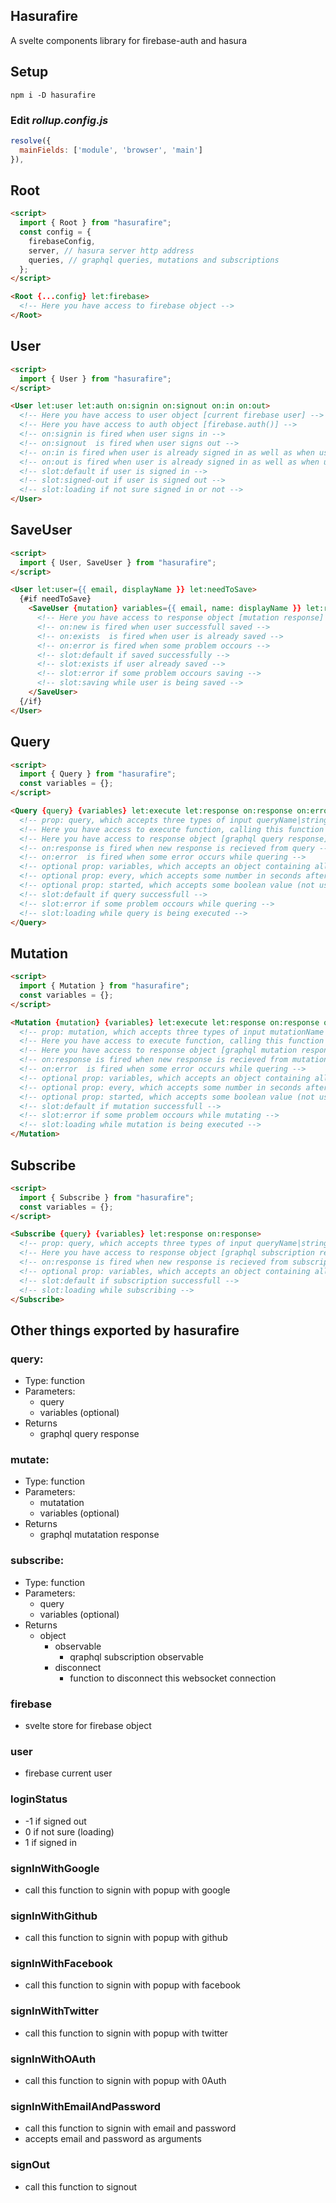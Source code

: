 ## Hasurafire

A svelte components library for firebase-auth and hasura

## Setup

```
npm i -D hasurafire
```

### Edit _rollup.config.js_

```javascript
resolve({
  mainFields: ['module', 'browser', 'main']
}),
```

## Root

```html
<script>
  import { Root } from "hasurafire";
  const config = {
    firebaseConfig,
    server, // hasura server http address
    queries, // graphql queries, mutations and subscriptions
  };
</script>

<Root {...config} let:firebase>
  <!-- Here you have access to firebase object -->
</Root>
```

## User

```html
<script>
  import { User } from "hasurafire";
</script>

<User let:user let:auth on:signin on:signout on:in on:out>
  <!-- Here you have access to user object [current firebase user] -->
  <!-- Here you have access to auth object [firebase.auth()] -->
  <!-- on:signin is fired when user signs in -->
  <!-- on:signout  is fired when user signs out -->
  <!-- on:in is fired when user is already signed in as well as when user signs in -->
  <!-- on:out is fired when user is already signed in as well as when user signs out -->
  <!-- slot:default if user is signed in -->
  <!-- slot:signed-out if user is signed out -->
  <!-- slot:loading if not sure signed in or not -->
</User>
```

## SaveUser

```html
<script>
  import { User, SaveUser } from "hasurafire";
</script>

<User let:user={{ email, displayName }} let:needToSave>
  {#if needToSave}
    <SaveUser {mutation} variables={{ email, name: displayName }} let:response on:error={signOut} >
      <!-- Here you have access to response object [mutation response] -->
      <!-- on:new is fired when user successfull saved -->
      <!-- on:exists  is fired when user is already saved -->
      <!-- on:error is fired when some problem occours -->
      <!-- slot:default if saved successfully -->
      <!-- slot:exists if user already saved -->
      <!-- slot:error if some problem occours saving -->
      <!-- slot:saving while user is being saved -->
    </SaveUser>
  {/if}
</User>
```

## Query

```html
<script>
  import { Query } from "hasurafire";
  const variables = {};
</script>

<Query {query} {variables} let:execute let:response on:response on:error>
  <!-- prop: query, which accepts three types of input queryName|stringQuery|gqlTagQuery -->
  <!-- Here you have access to execute function, calling this function will execute this query -->
  <!-- Here you have access to response object [graphql query response] -->
  <!-- on:response is fired when new response is recieved from query -->
  <!-- on:error  is fired when some error occurs while quering -->
  <!-- optional prop: variables, which accepts an object containing all the variables needed for this graplql query -->
  <!-- optional prop: every, which accepts some number in seconds after which re-execute this query -->
  <!-- optional prop: started, which accepts some boolean value (not used with every prop) to start quering on mount) -->
  <!-- slot:default if query successfull -->
  <!-- slot:error if some problem occours while quering -->
  <!-- slot:loading while query is being executed -->
</Query>
```

## Mutation

```html
<script>
  import { Mutation } from "hasurafire";
  const variables = {};
</script>

<Mutation {mutation} {variables} let:execute let:response on:response on:error>
  <!-- prop: mutation, which accepts three types of input mutationName|stringMutation|gqlTagMutation -->
  <!-- Here you have access to execute function, calling this function will execute this mutation -->
  <!-- Here you have access to response object [graphql mutation response] -->
  <!-- on:response is fired when new response is recieved from mutation -->
  <!-- on:error  is fired when some error occurs while quering -->
  <!-- optional prop: variables, which accepts an object containing all the variables needed for this graplql mutation -->
  <!-- optional prop: every, which accepts some number in seconds after which re-execute this mutation -->
  <!-- optional prop: started, which accepts some boolean value (not used with every prop) to start quering on mount) -->
  <!-- slot:default if mutation successfull -->
  <!-- slot:error if some problem occours while mutating -->
  <!-- slot:loading while mutation is being executed -->
</Mutation>
```

## Subscribe

```html
<script>
  import { Subscribe } from "hasurafire";
  const variables = {};
</script>

<Subscribe {query} {variables} let:response on:response>
  <!-- prop: query, which accepts three types of input queryName|stringQuery|gqlTagQuery -->
  <!-- Here you have access to response object [graphql subscription response] -->
  <!-- on:response is fired when new response is recieved from subscription -->
  <!-- optional prop: variables, which accepts an object containing all the variables needed for this graplql subscription -->
  <!-- slot:default if subscription successfull -->
  <!-- slot:loading while subscribing -->
</Subscribe>
```

## Other things exported by hasurafire

### query:

- Type: function
- Parameters:
  - query
  - variables (optional)
- Returns
  - graphql query response

### mutate:

- Type: function
- Parameters:
  - mutatation
  - variables (optional)
- Returns
  - graphql mutatation response

### subscribe:

- Type: function
- Parameters:
  - query
  - variables (optional)
- Returns
  - object
    - observable
      - qraphql subscription observable
    - disconnect
      - function to disconnect this websocket connection

### firebase

- svelte store for firebase object

### user

- firebase current user

### loginStatus

- -1 if signed out
- 0 if not sure (loading)
- 1 if signed in

### signInWithGoogle

- call this function to signin with popup with google

### signInWithGithub

- call this function to signin with popup with github

### signInWithFacebook

- call this function to signin with popup with facebook

### signInWithTwitter

- call this function to signin with popup with twitter

### signInWithOAuth

- call this function to signin with popup with 0Auth

### signInWithEmailAndPassword

- call this function to signin with email and password
- accepts email and password as arguments

### signOut

- call this function to signout
